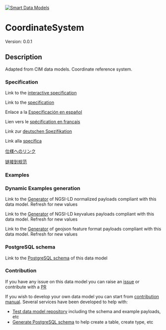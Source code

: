 [![Smart Data Models](https://smartdatamodels.org/wp-content/uploads/2022/01/SmartDataModels_logo.png "Logo")](https://smartdatamodels.org)
# CoordinateSystem
Version: 0.0.1

## Description 

Adapted from CIM data models. Coordinate reference system.
### Specification

Link to the [interactive specification](https://swagger.lab.fiware.org/?url=https://smart-data-models.github.io/dataModel.EnergyCIM/CoordinateSystem/swagger.yaml)

Link to the [specification](https://github.com/smart-data-models/dataModel.EnergyCIM/blob/master/CoordinateSystem/doc/spec.md)

Enlace a la [Especificación en español](https://github.com/smart-data-models/dataModel.EnergyCIM/blob/master/CoordinateSystem/doc/spec_ES.md)

Lien vers le [spécification en français](https://github.com/smart-data-models/dataModel.EnergyCIM/blob/master/CoordinateSystem/doc/spec_FR.md)

Link zur [deutschen Spezifikation](https://github.com/smart-data-models/dataModel.EnergyCIM/blob/master/CoordinateSystem/doc/spec_DE.md)

Link alla [specifica](https://github.com/smart-data-models/dataModel.EnergyCIM/blob/master/CoordinateSystem/doc/spec_IT.md)

[仕様へのリンク](https://github.com/smart-data-models/dataModel.EnergyCIM/blob/master/CoordinateSystem/doc/spec_JA.md)

[链接到规范](https://github.com/smart-data-models/dataModel.EnergyCIM/blob/master/CoordinateSystem/doc/spec_ZH.md)
### Examples
### Dynamic Examples generation

Link to the [Generator](https://smartdatamodels.org/extra/ngsi-ld_generator.php?schemaUrl=https://raw.githubusercontent.com/smart-data-models/dataModel.EnergyCIM/master/CoordinateSystem/schema.json&email=info@smartdatamodels.org) of NGSI-LD normalized payloads compliant with this data model. Refresh for new values

Link to the [Generator](https://smartdatamodels.org/extra/ngsi-ld_generator_keyvalues.php?schemaUrl=https://raw.githubusercontent.com/smart-data-models/dataModel.EnergyCIM/master/CoordinateSystem/schema.json&email=info@smartdatamodels.org) of NGSI-LD keyvalues payloads compliant with this data model. Refresh for new values

Link to the [Generator](https://smartdatamodels.org/extra/geojson_features_generator.php?schemaUrl=https://raw.githubusercontent.com/smart-data-models/dataModel.EnergyCIM/master/CoordinateSystem/schema.json&email=info@smartdatamodels.org) of geojson feature format payloads compliant with this data model. Refresh for new values
### PostgreSQL schema

Link to the [PostgreSQL schema](https://smart-data-models.github.io/dataModel.EnergyCIM/CoordinateSystem/schema.sql) of this data model
### Contribution

 If you have any issue on this data model you can raise an [issue](https://github.com/smart-data-models/dataModel.EnergyCIM/issues)  or contribute with a [PR](https://github.com/smart-data-models/dataModel.EnergyCIM/pulls)

 If you wish to develop your own data model you can start from [contribution manual](https://bit.ly/contribution_manual). Several services have been developed to help with: 
 - [Test data model repository](https://smartdatamodels.org/index.php/data-models-contribution-api/) including the schema and example payloads, etc
 - [Generate PostgreSQL schema](https://smartdatamodels.org/index.php/sql-service/) to help create a table, create type, etc